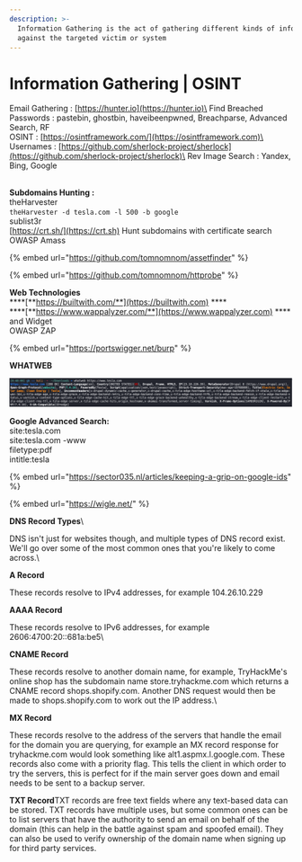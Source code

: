 ```yaml
---
description: >-
  Information Gathering is the act of gathering different kinds of information
  against the targeted victim or system
---
```


# Information Gathering | OSINT

Email Gathering : [https://hunter.io](https://hunter.io)\
Find Breached Passwords : pastebin, ghostbin, haveibeenpwned, Breachparse, Advanced Search, RF\
OSINT : [https://osintframework.com/](https://osintframework.com)\
Usernames : [https://github.com/sherlock-project/sherlock](https://github.com/sherlock-project/sherlock)\
Rev Image Search : Yandex, Bing, Google

\
**Subdomains Hunting :**\
theHarvester\
`theHarvester -d tesla.com -l 500 -b google` \
sublist3r\
[https://crt.sh/](https://crt.sh) Hunt subdomains with certificate search\
OWASP Amass

{% embed url="https://github.com/tomnomnom/assetfinder" %}

{% embed url="https://github.com/tomnomnom/httprobe" %}

**Web Technologies**\
****[**https://builtwith.com/**](https://builtwith.com) **** \
****[**https://www.wappalyzer.com/**](https://www.wappalyzer.com) **** and Widget\
OWASP ZAP

{% embed url="https://portswigger.net/burp" %}

**WHATWEB**

![](<.gitbook/assets/image (1).png>)

**Google Advanced Search:**\
site:tesla.com\
site:tesla.com -www\
filetype:pdf\
intitle:tesla

{% embed url="https://sector035.nl/articles/keeping-a-grip-on-google-ids" %}

{% embed url="https://wigle.net/" %}

**DNS Record Types**\


DNS isn't just for websites though, and multiple types of DNS record exist. We'll go over some of the most common ones that you're likely to come across.\


**A Record**

These records resolve to IPv4 addresses, for example 104.26.10.229

**AAAA Record**

These records resolve to IPv6 addresses, for example 2606:4700:20::681a:be5\


**CNAME Record**

These records resolve to another domain name, for example, TryHackMe's online shop has the subdomain name store.tryhackme.com which returns a CNAME record shops.shopify.com. Another DNS request would then be made to shops.shopify.com to work out the IP address.\


**MX Record**

These records resolve to the address of the servers that handle the email for the domain you are querying, for example an MX record response for tryhackme.com would look something like alt1.aspmx.l.google.com. These records also come with a priority flag. This tells the client in which order to try the servers, this is perfect for if the main server goes down and email needs to be sent to a backup server.

**TXT Record**TXT records are free text fields where any text-based data can be stored. TXT records have multiple uses, but some common ones can be to list servers that have the authority to send an email on behalf of the domain (this can help in the battle against spam and spoofed email). They can also be used to verify ownership of the domain name when signing up for third party services.
